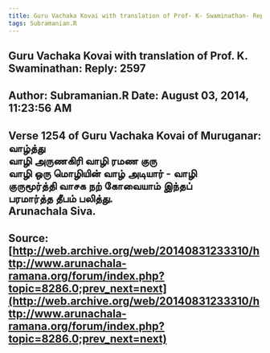 ```yaml
--- 
title: Guru Vachaka Kovai with translation of Prof- K- Swaminathan- Reply- 2597   
tags: Subramanian.R  
---  
```

##  Guru Vachaka Kovai with translation of Prof. K. Swaminathan: Reply: 2597  
Author: Subramanian.R       Date: August 03, 2014, 11:23:56 AM  
---  
Verse 1254 of Guru Vachaka Kovai of Muruganar: வாழ்த்து   
வாழி அருணகிரி வாழி ரமண குரு   
வாழி ஒரு மொழியின் வாழ் அடியார் \- வாழி   
குருமூர்த்தி வாசக நற் கோவையாம் இந்தப்   
பரமார்த்த தீபம் பலித்து.   
Arunachala Siva.
 ---  
Source:[http://web.archive.org/web/20140831233310/http://www.arunachala-ramana.org/forum/index.php?topic=8286.0;prev_next=next](http://web.archive.org/web/20140831233310/http://www.arunachala-ramana.org/forum/index.php?topic=8286.0;prev_next=next)   
---  

